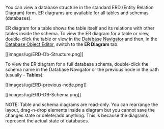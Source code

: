 You can view a database structure in the standard ERD (Entity Relation Diagram) form. ER diagrams are available for all tables and schemas (databases).  

ER diagram for a table shows the table itself and its relations with other tables inside the schema. To view the ER diagram for a table or view, double-click the table or view in the [Database Navigator](https://github.com/dbeaver/dbeaver/wiki/Database-Navigator) and then, in the [Database Object Editor](https://github.com/dbeaver/dbeaver/wiki/Database-Object-Editor), switch to the **ER Diagram** tab:

[[images/ug/ERD-Db-Structure.png]]

To view the ER diagram for a full database schema, double-click the schema name in the Database Navigator or the previous node in the path (usually - **Tables**):

[[images/ug/ERD-previous-node.png]]

[[images/ug/ERD-DB-Schema.png]]

NOTE: Table and schema diagrams are read-only. You can rearrange the layout, drag-n-drop elements inside a diagram but you cannot save the changes state or delete/add anything. This is because the diagrams represent the actual state of databases.
